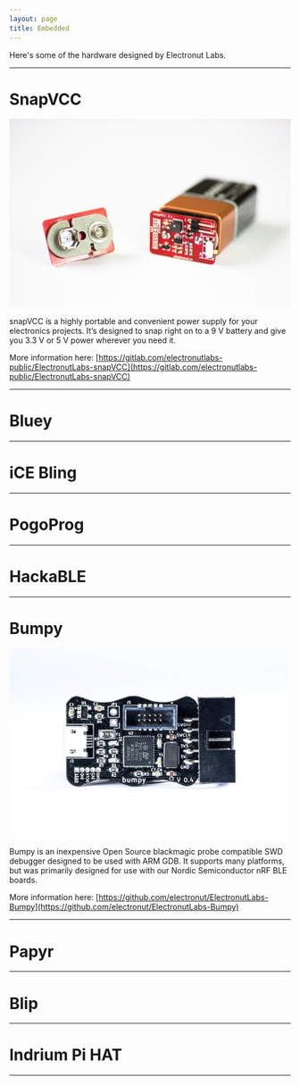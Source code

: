 ```yaml
---
layout: page
title: Embedded
---
```


Here's some of the hardware designed by Electronut Labs.

<hr/>

# SnapVCC

![SnapVCC](images/embedded/snapvcc.jpg)

snapVCC is a highly portable and convenient power supply for your electronics projects. It’s designed to snap right on to a 9 V battery and give you 3.3 V or 5 V power wherever you need it.

More information here: [https://gitlab.com/electronutlabs-public/ElectronutLabs-snapVCC](https://gitlab.com/electronutlabs-public/ElectronutLabs-snapVCC)

<hr/>

# Bluey

<hr/>

# iCE Bling

<hr/>

# PogoProg

<hr/>

# HackaBLE

<hr/>

# Bumpy 

![Bumpy](images/embedded/bumpy.jpg)

Bumpy is an inexpensive Open Source blackmagic probe compatible SWD debugger designed to be used with ARM GDB. It supports many platforms, but was primarily designed for use with our Nordic Semiconductor nRF BLE boards.

More information here: [https://github.com/electronut/ElectronutLabs-Bumpy](https://github.com/electronut/ElectronutLabs-Bumpy)


<hr/>

# Papyr 

<hr/>

# Blip 

<hr/>

# Indrium Pi HAT

<hr/>


